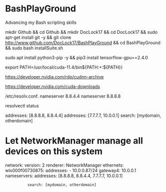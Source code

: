 # BashPlayGround
Advancing my Bash scripting skills

mkdir Github && cd Github && mkdir DocLock17 && cd DocLock17 && sudo apt-get install git -y && git clone http://www.github.com/DocLock17/BashPlayGround && cd BashPlayGround && sudo bash installSuite.sh



sudo apt install python3-pip -y && pip3 install tensorflow-gpu==2.4.0

export PATH=/usr/local/cuda-11.4/bin${PATH:+:${PATH}}


https://developer.nvidia.com/rdp/cudnn-archive

https://developer.nvidia.com/cuda-downloads

/etc/resolv.conf.
nameserver 8.8.4.4
nameserver 8.8.8.8

resolvectl status

addresses: [8.8.8.8, 8.8.4.4]
            addresses: [7.7.7.7, 10.0.0.1]
            search: [mydomain, otherdomain]


# Let NetworkManager manage all devices on this system
network:
  version: 2
  renderer: NetworkManager
  ethernets:
    wlx000f00730875:
      addresses:
        - 10.0.0.87/24
      gateway4: 10.0.0.1
      nameservers:
          addresses: [8.8.8.8, 8.8.4.4, 7.7.7.7, 10.0.0.1]

              search: [mydomain, otherdomain]
